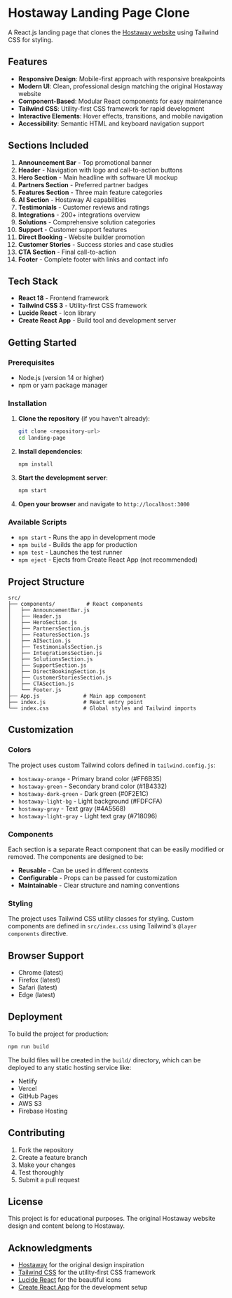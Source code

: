# Hostaway Landing Page Clone

A React.js landing page that clones the [Hostaway website](https://www.hostaway.com/) using Tailwind CSS for styling.

## Features

- **Responsive Design**: Mobile-first approach with responsive breakpoints
- **Modern UI**: Clean, professional design matching the original Hostaway website
- **Component-Based**: Modular React components for easy maintenance
- **Tailwind CSS**: Utility-first CSS framework for rapid development
- **Interactive Elements**: Hover effects, transitions, and mobile navigation
- **Accessibility**: Semantic HTML and keyboard navigation support

## Sections Included

1. **Announcement Bar** - Top promotional banner
2. **Header** - Navigation with logo and call-to-action buttons
3. **Hero Section** - Main headline with software UI mockup
4. **Partners Section** - Preferred partner badges
5. **Features Section** - Three main feature categories
6. **AI Section** - Hostaway AI capabilities
7. **Testimonials** - Customer reviews and ratings
8. **Integrations** - 200+ integrations overview
9. **Solutions** - Comprehensive solution categories
10. **Support** - Customer support features
11. **Direct Booking** - Website builder promotion
12. **Customer Stories** - Success stories and case studies
13. **CTA Section** - Final call-to-action
14. **Footer** - Complete footer with links and contact info

## Tech Stack

- **React 18** - Frontend framework
- **Tailwind CSS 3** - Utility-first CSS framework
- **Lucide React** - Icon library
- **Create React App** - Build tool and development server

## Getting Started

### Prerequisites

- Node.js (version 14 or higher)
- npm or yarn package manager

### Installation

1. **Clone the repository** (if you haven't already):

   ```bash
   git clone <repository-url>
   cd landing-page
   ```

2. **Install dependencies**:

   ```bash
   npm install
   ```

3. **Start the development server**:

   ```bash
   npm start
   ```

4. **Open your browser** and navigate to `http://localhost:3000`

### Available Scripts

- `npm start` - Runs the app in development mode
- `npm build` - Builds the app for production
- `npm test` - Launches the test runner
- `npm eject` - Ejects from Create React App (not recommended)

## Project Structure

```
src/
├── components/          # React components
│   ├── AnnouncementBar.js
│   ├── Header.js
│   ├── HeroSection.js
│   ├── PartnersSection.js
│   ├── FeaturesSection.js
│   ├── AISection.js
│   ├── TestimonialsSection.js
│   ├── IntegrationsSection.js
│   ├── SolutionsSection.js
│   ├── SupportSection.js
│   ├── DirectBookingSection.js
│   ├── CustomerStoriesSection.js
│   ├── CTASection.js
│   └── Footer.js
├── App.js              # Main app component
├── index.js            # React entry point
└── index.css           # Global styles and Tailwind imports
```

## Customization

### Colors

The project uses custom Tailwind colors defined in `tailwind.config.js`:

- `hostaway-orange` - Primary brand color (#FF6B35)
- `hostaway-green` - Secondary brand color (#1B4332)
- `hostaway-dark-green` - Dark green (#0F2E1C)
- `hostaway-light-bg` - Light background (#FDFCFA)
- `hostaway-gray` - Text gray (#4A5568)
- `hostaway-light-gray` - Light text gray (#718096)

### Components

Each section is a separate React component that can be easily modified or removed. The components are designed to be:

- **Reusable** - Can be used in different contexts
- **Configurable** - Props can be passed for customization
- **Maintainable** - Clear structure and naming conventions

### Styling

The project uses Tailwind CSS utility classes for styling. Custom components are defined in `src/index.css` using Tailwind's `@layer components` directive.

## Browser Support

- Chrome (latest)
- Firefox (latest)
- Safari (latest)
- Edge (latest)

## Deployment

To build the project for production:

```bash
npm run build
```

The build files will be created in the `build/` directory, which can be deployed to any static hosting service like:

- Netlify
- Vercel
- GitHub Pages
- AWS S3
- Firebase Hosting

## Contributing

1. Fork the repository
2. Create a feature branch
3. Make your changes
4. Test thoroughly
5. Submit a pull request

## License

This project is for educational purposes. The original Hostaway website design and content belong to Hostaway.

## Acknowledgments

- [Hostaway](https://www.hostaway.com/) for the original design inspiration
- [Tailwind CSS](https://tailwindcss.com/) for the utility-first CSS framework
- [Lucide React](https://lucide.dev/) for the beautiful icons
- [Create React App](https://create-react-app.dev/) for the development setup
